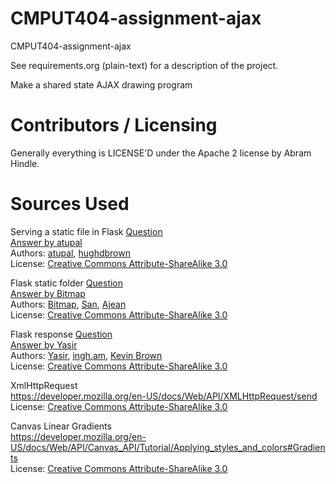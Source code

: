 CMPUT404-assignment-ajax
==============================

CMPUT404-assignment-ajax

See requirements.org (plain-text) for a description of the project.

Make a shared state AJAX drawing program

Contributors / Licensing
========================

Generally everything is LICENSE'D under the Apache 2 license by Abram Hindle.

Sources Used
============

Serving a static file in Flask
[Question](https://stackoverflow.com/questions/20646822/how-to-serve-static-files-in-flask)  
[Answer by atupal](https://stackoverflow.com/a/20648053)  
Authors: [atupal](https://stackoverflow.com/users/2226698/atupal), [hughdbrown](https://stackoverflow.com/users/10293/hughdbrown)  
License: [Creative Commons Attribute-ShareAlike 3.0](https://creativecommons.org/licenses/by-sa/3.0/)  

Flask static folder
[Question](https://stackoverflow.com/questions/21668742/flask-static-files-getting-404)  
[Answer by Bitmap](https://stackoverflow.com/a/22768936)  
Authors: [Bitmap](https://stackoverflow.com/users/340390/bitmap), [San](https://stackoverflow.com/users/1672111/san), [Ajean](https://stackoverflow.com/users/3100515/ajean)  
License: [Creative Commons Attribute-ShareAlike 3.0](https://creativecommons.org/licenses/by-sa/3.0/)  

Flask response
[Question](https://stackoverflow.com/questions/7824101/return-http-status-code-201-in-flask)  
[Answer by Yasir](https://stackoverflow.com/a/46199430)  
Authors: [Yasir](https://stackoverflow.com/users/3120253/yasir), [ingh.am](https://stackoverflow.com/users/143979/ingh-am), [Kevin Brown](https://stackoverflow.com/users/359284/kevin-brown)  
License: [Creative Commons Attribute-ShareAlike 3.0](https://creativecommons.org/licenses/by-sa/3.0/)  

XmlHttpRequest  
https://developer.mozilla.org/en-US/docs/Web/API/XMLHttpRequest/send  
License: [Creative Commons Attribute-ShareAlike 3.0](https://creativecommons.org/licenses/by-sa/3.0/)  

Canvas Linear Gradients  
https://developer.mozilla.org/en-US/docs/Web/API/Canvas_API/Tutorial/Applying_styles_and_colors#Gradients  
License: [Creative Commons Attribute-ShareAlike 3.0](https://creativecommons.org/licenses/by-sa/3.0/)  
